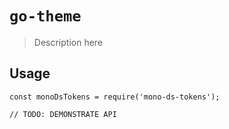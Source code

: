 # `go-theme`

> Description here

## Usage

```
const monoDsTokens = require('mono-ds-tokens');

// TODO: DEMONSTRATE API
```
